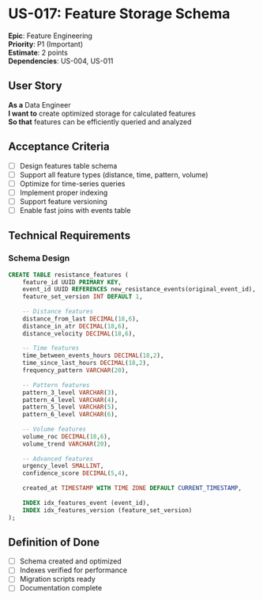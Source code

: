 # US-017: Feature Storage Schema

**Epic**: Feature Engineering  
**Priority**: P1 (Important)  
**Estimate**: 2 points  
**Dependencies**: US-004, US-011  

## User Story

**As a** Data Engineer  
**I want to** create optimized storage for calculated features  
**So that** features can be efficiently queried and analyzed

## Acceptance Criteria

- [ ] Design features table schema
- [ ] Support all feature types (distance, time, pattern, volume)
- [ ] Optimize for time-series queries
- [ ] Implement proper indexing
- [ ] Support feature versioning
- [ ] Enable fast joins with events table

## Technical Requirements

### Schema Design
```sql
CREATE TABLE resistance_features (
    feature_id UUID PRIMARY KEY,
    event_id UUID REFERENCES new_resistance_events(original_event_id),
    feature_set_version INT DEFAULT 1,
    
    -- Distance features
    distance_from_last DECIMAL(18,6),
    distance_in_atr DECIMAL(18,6),
    distance_velocity DECIMAL(18,6),
    
    -- Time features
    time_between_events_hours DECIMAL(18,2),
    time_since_last_hours DECIMAL(18,2),
    frequency_pattern VARCHAR(20),
    
    -- Pattern features
    pattern_3_level VARCHAR(3),
    pattern_4_level VARCHAR(4),
    pattern_5_level VARCHAR(5),
    pattern_6_level VARCHAR(6),
    
    -- Volume features
    volume_roc DECIMAL(18,6),
    volume_trend VARCHAR(20),
    
    -- Advanced features
    urgency_level SMALLINT,
    confidence_score DECIMAL(5,4),
    
    created_at TIMESTAMP WITH TIME ZONE DEFAULT CURRENT_TIMESTAMP,
    
    INDEX idx_features_event (event_id),
    INDEX idx_features_version (feature_set_version)
);
```

## Definition of Done

- [ ] Schema created and optimized
- [ ] Indexes verified for performance
- [ ] Migration scripts ready
- [ ] Documentation complete